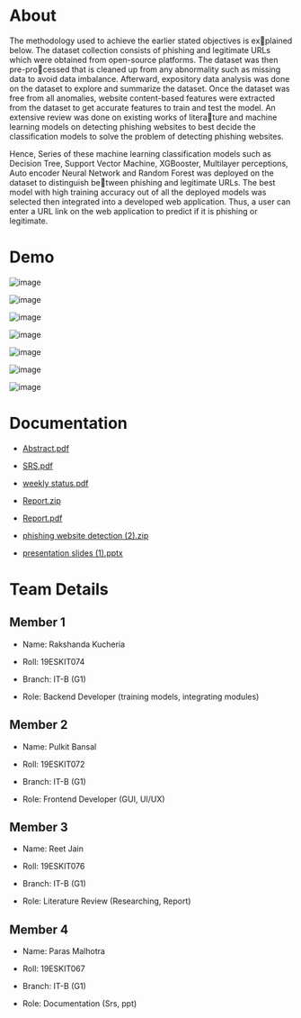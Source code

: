 # About
The methodology used to achieve the earlier stated objectives is explained below. The dataset collection consists of phishing and legitimate URLs
which were obtained from open-source platforms. The dataset was then pre-processed that is cleaned up from any abnormality such as missing data to avoid data
imbalance. Afterward, expository data analysis was done on the dataset to explore
and summarize the dataset. Once the dataset was free from all anomalies, website
content-based features were extracted from the dataset to get accurate features to
train and test the model. An extensive review was done on existing works of literature and machine learning models on detecting phishing websites to best decide the
classification models to solve the problem of detecting phishing websites.

Hence, Series of these machine learning classification models such as Decision
Tree, Support Vector Machine, XGBooster, Multilayer perceptions, Auto encoder
Neural Network and Random Forest was deployed on the dataset to distinguish between phishing and legitimate URLs. The best model with high training accuracy
out of all the deployed models was selected then integrated into a developed web
application. Thus, a user can enter a URL link on the web application to predict if it
is phishing or legitimate.

# Demo
![image](https://github.com/30092000/Malicious-website-detection-using-ML/assets/87986903/2f029051-57c2-4ea3-b5f9-c97572de7e6c)

![image](https://github.com/30092000/Malicious-website-detection-using-ML/assets/87986903/38e1fe47-3b15-4d07-b1b7-3bdf0f307946)

![image](https://github.com/30092000/Malicious-website-detection-using-ML/assets/87986903/c6ebd4ee-d0d2-41c0-b6b9-8e5a0761133e)

![image](https://github.com/30092000/Malicious-website-detection-using-ML/assets/87986903/e26ccb73-f2cf-4903-9b5e-c10461d538ba)

![image](https://github.com/30092000/Malicious-website-detection-using-ML/assets/87986903/c8941ed8-34bb-48d6-a5c7-afa1fcb0cbb5)

![image](https://github.com/30092000/Malicious-website-detection-using-ML/assets/87986903/b1bfb344-0dec-4ca9-b4f0-c6079a5bb2db)

![image](https://github.com/30092000/Malicious-website-detection-using-ML/assets/87986903/55a39e96-fc28-4870-a24b-5e78931b4bfc)


# Documentation

- [Abstract.pdf](https://github.com/30092000/Malicious-website-detection-using-ML/files/11631423/Abstract.pdf)

* [SRS.pdf](https://github.com/30092000/Malicious-website-detection-using-ML/files/11631421/SRS.pdf)

+ [weekly status.pdf](https://github.com/30092000/Malicious-website-detection-using-ML/files/11631424/weekly.status.pdf)

- [Report.zip](https://github.com/30092000/Malicious-website-detection-using-ML/files/11631435/Report.zip)

* [Report.pdf](https://github.com/30092000/Malicious-website-detection-using-ML/files/11631418/Report.pdf)

+ [phishing website detection (2).zip](https://github.com/30092000/Malicious-website-detection-using-ML/files/11631428/phishing.website.detection.2.zip)

- [presentation slides (1).pptx](https://github.com/30092000/Malicious-website-detection-using-ML/files/11631426/presentation.slides.1.pptx)

# Team Details
## Member 1
- Name: Rakshanda Kucheria
* Roll: 19ESKIT074
+ Branch: IT-B (G1)
- Role: Backend Developer (training models, integrating modules)
## Member 2
- Name: Pulkit Bansal
* Roll: 19ESKIT072
+ Branch: IT-B (G1)
- Role: Frontend Developer (GUI, UI/UX)
## Member 3
- Name: Reet Jain
* Roll: 19ESKIT076
+ Branch: IT-B (G1)
- Role: Literature Review (Researching, Report)
## Member 4
- Name: Paras Malhotra
* Roll: 19ESKIT067
+ Branch: IT-B (G1)
- Role: Documentation (Srs, ppt)


